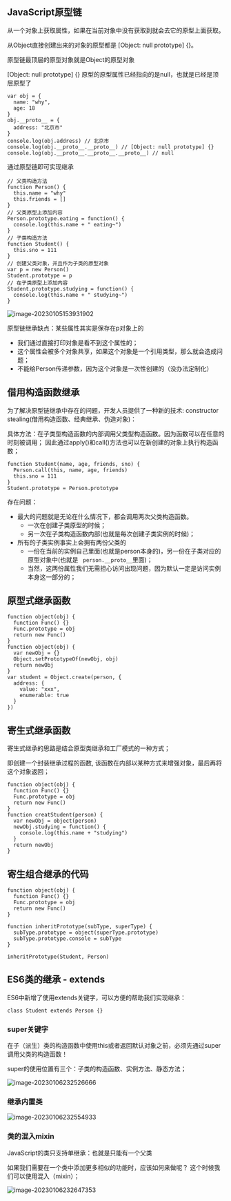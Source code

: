 ## JavaScript原型链

从一个对象上获取属性，如果在当前对象中没有获取到就会去它的原型上面获取。

从Object直接创建出来的对象的原型都是 [Object: null prototype] {}。

原型链最顶层的原型对象就是Object的原型对象

[Object: null prototype] {} 原型的原型属性已经指向的是null，也就是已经是顶层原型了

```
var obj = {
  name: "why",
  age: 18
}
obj.__proto__ = {
  address: "北京市"
}
console.log(obj.address) // 北京市
console.log(obj.__proto__.__proto__) // [Object: null prototype] {}
console.log(obj.__proto__.__proto__.__proto__) // null
```

通过原型链即可实现继承

```
// 父类构造方法
function Person() {
  this.name = "why"
  this.friends = []
}
// 父类原型上添加内容
Person.prototype.eating = function() {
  console.log(this.name + " eating~")
}
// 子类构造方法
function Student() {
  this.sno = 111
}
// 创建父类对象，并且作为子类的原型对象
var p = new Person()
Student.prototype = p
// 在子类原型上添加内容
Student.prototype.studying = function() {
  console.log(this.name + " studying~")
}
```

![image-20230105153931902](http://xingyajie.oss-cn-hangzhou.aliyuncs.com/uPic/image-20230105153931902.png)

原型链继承缺点：某些属性其实是保存在p对象上的

- 我们通过直接打印对象是看不到这个属性的；
- 这个属性会被多个对象共享，如果这个对象是一个引用类型，那么就会造成问题； 
- 不能给Person传递参数，因为这个对象是一次性创建的（没办法定制化）

## 借用构造函数继承

为了解决原型链继承中存在的问题，开发人员提供了一种新的技术: constructor stealing(借用构造函数、经典继承、伪造对象)：

具体方法：在子类型构造函数的内部调用父类型构造函数。因为函数可以在任意的时刻被调用； 因此通过apply()和call()方法也可以在新创建的对象上执行构造函数；

```
function Student(name, age, friends, sno) {
  Person.call(this, name, age, friends)
  this.sno = 111
}
Student.prototype = Person.prototype
```

存在问题：

- 最大的问题就是无论在什么情况下，都会调用两次父类构造函数。 
  - 一次在创建子类原型的时候； 
  - 另一次在子类构造函数内部(也就是每次创建子类实例的时候)； 
- 所有的子类实例事实上会拥有两份父类的 
  - 一份在当前的实例自己里面(也就是person本身的)，另一份在子类对应的原型对象中(也就是 ` person.__proto__`里面)； 
  - 当然，这两份属性我们无需担心访问出现问题，因为默认一定是访问实例本身这一部分的；



## 原型式继承函数

```
function object(obj) {
  function Func() {}
  Func.prototype = obj
  return new Func()
}
function object(obj) {
  var newObj = {}
  Object.setPrototypeOf(newObj, obj)
  return newObj
}
var student = Object.create(person, {
  address: {
    value: "xxx",
    enumerable: true
  }
})
```



## 寄生式继承函数

寄生式继承的思路是结合原型类继承和工厂模式的一种方式；

即创建一个封装继承过程的函数, 该函数在内部以某种方式来增强对象，最后再将这个对象返回；

```
function object(obj) {
  function Func() {}
  Func.prototype = obj
  return new Func()
}
function creatStudent(person) {
  var newObj = object(person)
  newObj.studying = function() {
    console.log(this.name + "studying")
  }
  return newObj
}
```



## 寄生组合继承的代码

```
function object(obj) {
  function Func() {}
  Func.prototype = obj
  return new Func()
}

function inheritPrototype(subType, superType) {
  subType.prototype = object(superType.prototype)
  subType.prototype.console = subType
}

inheritPrototype(Student, Person)
```



## ES6类的继承 - extends

ES6中新增了使用extends关键字，可以方便的帮助我们实现继承：

```
class Student extends Person {}
```

### super关键字

在子（派生）类的构造函数中使用this或者返回默认对象之前，必须先通过super调用父类的构造函数！ 

super的使用位置有三个：子类的构造函数、实例方法、静态方法；

![image-20230106232526666](http://xingyajie.oss-cn-hangzhou.aliyuncs.com/uPic/image-20230106232526666.png)

### 继承内置类

![image-20230106232554933](http://xingyajie.oss-cn-hangzhou.aliyuncs.com/uPic/image-20230106232554933.png)

### 类的混入mixin

JavaScript的类只支持单继承：也就是只能有一个父类

如果我们需要在一个类中添加更多相似的功能时，应该如何来做呢？ 这个时候我们可以使用混入（mixin）；

![image-20230106232647353](http://xingyajie.oss-cn-hangzhou.aliyuncs.com/uPic/image-20230106232647353.png)